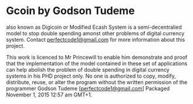 # Gcoin by Godson Tudeme
also known as Digicoin or Modified Ecash System is a semi-decentralied model to stop double spending amonst other problems of digital currency system.
Contact perfectcode1@gmail.com for more information about this project.


This work is licenced to Mr Princewill to enable him demonstrate and proof that the implementation of the model contained in these set of applications can help abolish the problem of double spending in digital currency systems in his PHD project only.
No one is authorized to copy, modify, distribute, reuse, or alter the program without the written permission of the programmer Godson Tudeme [perfectcode1@gmail.com]
Packaged November 1, 2015 12:57 am GMT+1.

